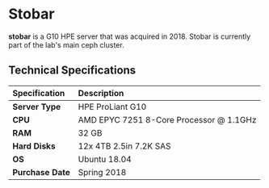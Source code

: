 # Stobar

**stobar** is a G10 HPE server that was acquired in 2018.  Stobar is currently part of the lab's main ceph cluster.

## Technical Specifications

| **Specification** | Description |
| :--- | :--- |
| **Server Type** | HPE ProLiant G10 |
| **CPU** | AMD EPYC 7251 8-Core Processor @ 1.1GHz |
| **RAM** | 32 GB |
| **Hard Disks** | 12x 4TB 2.5in 7.2K SAS |
| **OS** | Ubuntu 18.04 |
| **Purchase Date** | Spring 2018 |

